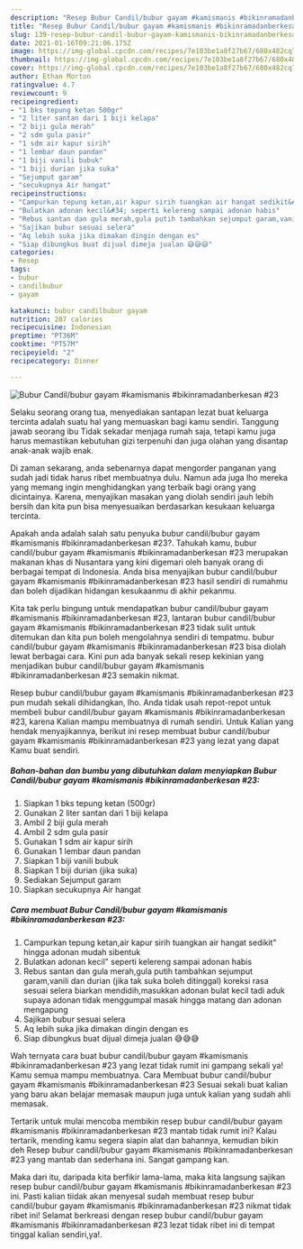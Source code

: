 ```yaml
---
description: "Resep Bubur Candil/bubur gayam #kamismanis #bikinramadanberkesan #23 yang nikmat dan Mudah Dibuat"
title: "Resep Bubur Candil/bubur gayam #kamismanis #bikinramadanberkesan #23 yang nikmat dan Mudah Dibuat"
slug: 139-resep-bubur-candil-bubur-gayam-kamismanis-bikinramadanberkesan-23-yang-nikmat-dan-mudah-dibuat
date: 2021-01-16T09:21:06.175Z
image: https://img-global.cpcdn.com/recipes/7e103be1a8f27b67/680x482cq70/bubur-candilbubur-gayam-kamismanis-bikinramadanberkesan-23-foto-resep-utama.jpg
thumbnail: https://img-global.cpcdn.com/recipes/7e103be1a8f27b67/680x482cq70/bubur-candilbubur-gayam-kamismanis-bikinramadanberkesan-23-foto-resep-utama.jpg
cover: https://img-global.cpcdn.com/recipes/7e103be1a8f27b67/680x482cq70/bubur-candilbubur-gayam-kamismanis-bikinramadanberkesan-23-foto-resep-utama.jpg
author: Ethan Morton
ratingvalue: 4.7
reviewcount: 9
recipeingredient:
- "1 bks tepung ketan 500gr"
- "2 liter santan dari 1 biji kelapa"
- "2 biji gula merah"
- "2 sdm gula pasir"
- "1 sdm air kapur sirih"
- "1 lembar daun pandan"
- "1 biji vanili bubuk"
- "1 biji durian jika suka"
- "Sejumput garam"
- "secukupnya Air hangat"
recipeinstructions:
- "Campurkan tepung ketan,air kapur sirih tuangkan air hangat sedikit&#34; hingga adonan mudah sibentuk"
- "Bulatkan adonan kecil&#34; seperti kelereng sampai adonan habis"
- "Rebus santan dan gula merah,gula putih tambahkan sejumput garam,vanili dan durian (jika tak suka boleh ditinggal) koreksi rasa sesuai selera biarkan mendidih,masukkan adonan bulat kecil tadi aduk supaya adonan tidak menggumpal masak hingga matang dan adonan mengapung"
- "Sajikan bubur sesuai selera"
- "Aq lebih suka jika dimakan dingin dengan es"
- "Siap dibungkus buat dijual dimeja jualan 😅😅😅"
categories:
- Resep
tags:
- bubur
- candilbubur
- gayam

katakunci: bubur candilbubur gayam 
nutrition: 287 calories
recipecuisine: Indonesian
preptime: "PT36M"
cooktime: "PT57M"
recipeyield: "2"
recipecategory: Dinner

---
```



![Bubur Candil/bubur gayam #kamismanis #bikinramadanberkesan #23](https://img-global.cpcdn.com/recipes/7e103be1a8f27b67/680x482cq70/bubur-candilbubur-gayam-kamismanis-bikinramadanberkesan-23-foto-resep-utama.jpg)

Selaku seorang orang tua, menyediakan santapan lezat buat keluarga tercinta adalah suatu hal yang memuaskan bagi kamu sendiri. Tanggung jawab seorang ibu Tidak sekadar menjaga rumah saja, tetapi kamu juga harus memastikan kebutuhan gizi terpenuhi dan juga olahan yang disantap anak-anak wajib enak.

Di zaman  sekarang, anda sebenarnya dapat mengorder panganan yang sudah jadi tidak harus ribet membuatnya dulu. Namun ada juga lho mereka yang memang ingin menghidangkan yang terbaik bagi orang yang dicintainya. Karena, menyajikan masakan yang diolah sendiri jauh lebih bersih dan kita pun bisa menyesuaikan berdasarkan kesukaan keluarga tercinta. 



Apakah anda adalah salah satu penyuka bubur candil/bubur gayam #kamismanis #bikinramadanberkesan #23?. Tahukah kamu, bubur candil/bubur gayam #kamismanis #bikinramadanberkesan #23 merupakan makanan khas di Nusantara yang kini digemari oleh banyak orang di berbagai tempat di Indonesia. Anda bisa menyajikan bubur candil/bubur gayam #kamismanis #bikinramadanberkesan #23 hasil sendiri di rumahmu dan boleh dijadikan hidangan kesukaanmu di akhir pekanmu.

Kita tak perlu bingung untuk mendapatkan bubur candil/bubur gayam #kamismanis #bikinramadanberkesan #23, lantaran bubur candil/bubur gayam #kamismanis #bikinramadanberkesan #23 tidak sulit untuk ditemukan dan kita pun boleh mengolahnya sendiri di tempatmu. bubur candil/bubur gayam #kamismanis #bikinramadanberkesan #23 bisa diolah lewat berbagai cara. Kini pun ada banyak sekali resep kekinian yang menjadikan bubur candil/bubur gayam #kamismanis #bikinramadanberkesan #23 semakin nikmat.

Resep bubur candil/bubur gayam #kamismanis #bikinramadanberkesan #23 pun mudah sekali dihidangkan, lho. Anda tidak usah repot-repot untuk membeli bubur candil/bubur gayam #kamismanis #bikinramadanberkesan #23, karena Kalian mampu membuatnya di rumah sendiri. Untuk Kalian yang hendak menyajikannya, berikut ini resep membuat bubur candil/bubur gayam #kamismanis #bikinramadanberkesan #23 yang lezat yang dapat Kamu buat sendiri.

<!--inarticleads1-->

##### Bahan-bahan dan bumbu yang dibutuhkan dalam menyiapkan Bubur Candil/bubur gayam #kamismanis #bikinramadanberkesan #23:

1. Siapkan 1 bks tepung ketan (500gr)
1. Gunakan 2 liter santan dari 1 biji kelapa
1. Ambil 2 biji gula merah
1. Ambil 2 sdm gula pasir
1. Gunakan 1 sdm air kapur sirih
1. Gunakan 1 lembar daun pandan
1. Siapkan 1 biji vanili bubuk
1. Siapkan 1 biji durian (jika suka)
1. Sediakan Sejumput garam
1. Siapkan secukupnya Air hangat




<!--inarticleads2-->

##### Cara membuat Bubur Candil/bubur gayam #kamismanis #bikinramadanberkesan #23:

1. Campurkan tepung ketan,air kapur sirih tuangkan air hangat sedikit&#34; hingga adonan mudah sibentuk
1. Bulatkan adonan kecil&#34; seperti kelereng sampai adonan habis
1. Rebus santan dan gula merah,gula putih tambahkan sejumput garam,vanili dan durian (jika tak suka boleh ditinggal) koreksi rasa sesuai selera biarkan mendidih,masukkan adonan bulat kecil tadi aduk supaya adonan tidak menggumpal masak hingga matang dan adonan mengapung
1. Sajikan bubur sesuai selera
1. Aq lebih suka jika dimakan dingin dengan es
1. Siap dibungkus buat dijual dimeja jualan 😅😅😅




Wah ternyata cara buat bubur candil/bubur gayam #kamismanis #bikinramadanberkesan #23 yang lezat tidak rumit ini gampang sekali ya! Kamu semua mampu membuatnya. Cara Membuat bubur candil/bubur gayam #kamismanis #bikinramadanberkesan #23 Sesuai sekali buat kalian yang baru akan belajar memasak maupun juga untuk kalian yang sudah ahli memasak.

Tertarik untuk mulai mencoba membikin resep bubur candil/bubur gayam #kamismanis #bikinramadanberkesan #23 mantab tidak rumit ini? Kalau tertarik, mending kamu segera siapin alat dan bahannya, kemudian bikin deh Resep bubur candil/bubur gayam #kamismanis #bikinramadanberkesan #23 yang mantab dan sederhana ini. Sangat gampang kan. 

Maka dari itu, daripada kita berfikir lama-lama, maka kita langsung sajikan resep bubur candil/bubur gayam #kamismanis #bikinramadanberkesan #23 ini. Pasti kalian tiidak akan menyesal sudah membuat resep bubur candil/bubur gayam #kamismanis #bikinramadanberkesan #23 nikmat tidak ribet ini! Selamat berkreasi dengan resep bubur candil/bubur gayam #kamismanis #bikinramadanberkesan #23 lezat tidak ribet ini di tempat tinggal kalian sendiri,ya!.

